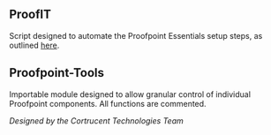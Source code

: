 ## ProofIT

Script designed to automate the Proofpoint Essentials setup steps, as outlined [here](https://help.proofpoint.com/Proofpoint_Essentials/Email_Security/Administrator_Topics/hostedemailservices/Configuring_Office_365_for_Proofpoint_Essentials).

## Proofpoint-Tools

Importable module designed to allow granular control of individual Proofpoint components. All functions are commented.

*Designed by the Cortrucent Technologies Team*
